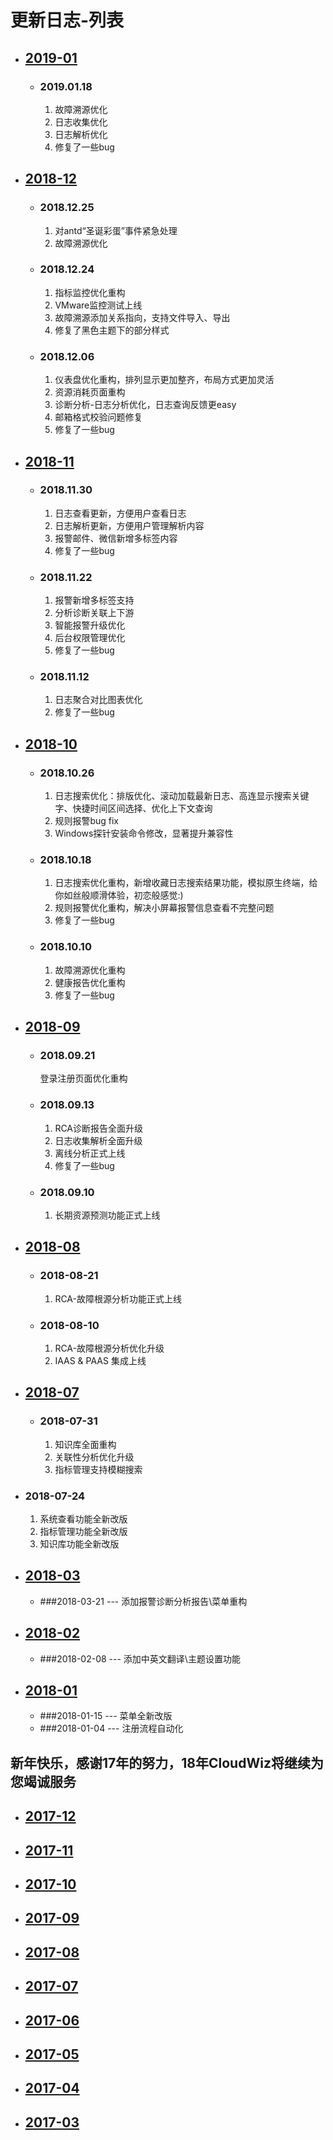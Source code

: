 # 更新日志-列表

* ## [2019-01](/part5/2019-01.md)

  * ### 2019.01.18
     1. 故障溯源优化
     2. 日志收集优化
     3. 日志解析优化
     4. 修复了一些bug 

* ## [2018-12](/part5/2018-12.md)

  * ### 2018.12.25
    1. 对antd“圣诞彩蛋”事件紧急处理
    2. 故障溯源优化

  * ### 2018.12.24
    1. 指标监控优化重构
    2. VMware监控测试上线
    3. 故障溯源添加关系指向，支持文件导入、导出
    4. 修复了黑色主题下的部分样式

  * ### 2018.12.06
    1. 仪表盘优化重构，排列显示更加整齐，布局方式更加灵活
    2. 资源消耗页面重构
    3. 诊断分析-日志分析优化，日志查询反馈更easy
    4. 邮箱格式校验问题修复
    5. 修复了一些bug

* ## [2018-11](/part5/2018-11.md)
  * ### 2018.11.30
    1. 日志查看更新，方便用户查看日志
    2. 日志解析更新，方便用户管理解析内容
    3. 报警邮件、微信新增多标签内容
    4. 修复了一些bug

  * ### 2018.11.22
    1. 报警新增多标签支持
    2. 分析诊断关联上下游
    3. 智能报警升级优化
    4. 后台权限管理优化
    5. 修复了一些bug

  * ### 2018.11.12
    1. 日志聚合对比图表优化
    2. 修复了一些bug

* ## [2018-10](/part5/2018-10.md)
  * ### 2018.10.26
    1. 日志搜索优化：排版优化、滚动加载最新日志、高连显示搜索关键字、快捷时间区间选择、优化上下文查询
    2. 规则报警bug fix
    3. Windows探针安装命令修改，显著提升兼容性

  * ### 2018.10.18
    1. 日志搜索优化重构，新增收藏日志搜索结果功能，模拟原生终端，给你如丝般顺滑体验，初恋般感觉:)
    2. 规则报警优化重构，解决小屏幕报警信息查看不完整问题
    3. 修复了一些bug

  * ### 2018.10.10
     1. 故障溯源优化重构
     2. 健康报告优化重构
     3. 修复了一些bug

* ## [2018-09](/part5/2018-09.md)
  * ### 2018.09.21
     登录注册页面优化重构

  * ### 2018.09.13
     1. RCA诊断报告全面升级
     2. 日志收集解析全面升级
     3. 离线分析正式上线
     4. 修复了一些bug

  * ### 2018.09.10
     1. 长期资源预测功能正式上线

* ## [2018-08](/part5/2018-08.md)
  * ### 2018-08-21
      1. RCA-故障根源分析功能正式上线

  * ### 2018-08-10
    1. RCA-故障根源分析优化升级
    2. IAAS & PAAS 集成上线
    
* ## [2018-07](/part5/2018-07.md)

  * ### 2018-07-31
    1. 知识库全面重构
    2. 关联性分析优化升级
    3. 指标管理支持模糊搜索
    
 * ### 2018-07-24
    1. 系统查看功能全新改版
    2. 指标管理功能全新改版
    3. 知识库功能全新改版

* ## [2018-03](/part5/2018-03.md)
    * ###2018-03-21 --- 添加报警诊断分析报告\菜单重构

* ## [2018-02](/part5/2018-02.md)
    * ###2018-02-08 --- 添加中英文翻译\主题设置功能

* ## [2018-01](/part5/2018-01.md)
    * ###2018-01-15 --- 菜单全新改版
    * ###2018-01-04 --- 注册流程自动化 

## 新年快乐，感谢17年的努力，18年CloudWiz将继续为您竭诚服务

* ## [2017-12](/part5/2017-12.md)
* ## [2017-11](/part5/2017-11.md)
* ## [2017-10](/part5/2017-10.md)
* ## [2017-09](/part5/2017-09.md)
* ## [2017-08](/part5/2017-08.md)
* ## [2017-07](/part5/2017-07.md)
* ## [2017-06](/part5/2017-06.md)
* ## [2017-05](/part5/2017-05.md)
* ## [2017-04](/part5/2017-04.md)
* ## [2017-03](/part5/2017-03.md)




